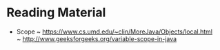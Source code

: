 # Reading Material

- Scope ~ https://www.cs.umd.edu/~clin/MoreJava/Objects/local.html \
        ~ http://www.geeksforgeeks.org/variable-scope-in-java
